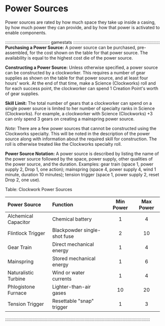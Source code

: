 # Power Sources

Power sources are rated by how much space they take up inside a casing,
by how much power they can provide, and by how that power is activated
to enable components.

:::::::::::::::::::::::::::::::::::: gamestats ::::::::::::::::::::::::::::::::::::::::::::::::::::::::::::::::::::::
**Purchasing a Power Source:** A power source can be purchased,
pre-assembled, for the cost shown on the table for that power source.
The availability is equal to the highest cost die of the power source.

**Constructing a Power Source:** Unless otherwise specified, a power source
can be constructed by a clockworker. This requires a number of gear
supplies as shown on the table for that power source, and at least four
hours' work. At the end of that time, make a Science (Clockworks) roll
and for each success point, the clockworker can spend 1 Creation Point's
worth of gear supplies.

**Skill Limit:** The total number of gears that a clockworker can spend on a
single power source is limited to her number of specialty ranks in
Science (Clockworks). For example, a clockworker with Science
(Clockworks) +3 can only spend 3 gears on creating a mainspring power
source.

*Note:* There are a few power sources that cannot be constructed using the
Clockworks specialty. This will be noted in the description of the power
source along with information about the required skill for construction.
The roll is otherwise treated like the Clockworks specialty roll.

**Power Source Notation:** A power source is described by listing the name
of the power source followed by the space, power supply, other qualities
of the power source, and the duration. Examples: gear train (space 1,
power supply 2, Drop 1, one action); mainspring (space 4, power supply
4, wind 1 minute, duration 10 minutes); tension trigger (space 1, power
supply 2, reset Drop 2, one use). 

Table: Clockwork Power Sources

| Power Source             | Function                     | Min Power | Max Power |
| :----------------------- | :--------------------------- | :-------: | :-------: |
| Alchemical Capacitor     | Chemical battery             |  1        |  4        |
| Flintlock Trigger        | Blackpowder single-shot fuse |  2        | 10        |
| Gear Train               | Direct mechanical energy     |  1        |  4        |
| Mainspring               | Stored mechanical energy     |  1        |  6        |
| Naturalistic Turbine     | Wind or water currents       |  1        |  4        |
| Phlogistone Furnace      | Lighter-than-air gases       | 10        | 20        |
| Tension Trigger          | Resettable "snap" trigger    |  1        |  3        |

:::::::::::::::::::::::::::::::::::::::::::::::::::::::::::::::::::::::::::::::::::::::::::::::::::::::::::::::::::::
